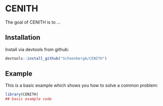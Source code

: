 
# CENITH

<!-- badges: start -->
<!-- badges: end -->

The goal of CENITH is to ...

## Installation

Install via devtools from github:

``` r
devtools::install_github("SchoenbergA/CENITH")
```

## Example

This is a basic example which shows you how to solve a common problem:

``` r
library(CENITH)
## basic example code
```

